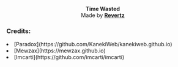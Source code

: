 <p align="center">
  <b>Time Wasted</b><br>
  Made by <b><a href="https://github.com/imrevertz">Revertz</a></b>
  <br>
</p>

### Credits:

<li> [Paradox](https://github.com/KanekiWeb/kanekiweb.github.io)
<li> [Mewzax](https://mewzax.github.io)
<li> [Imcarti](https://github.com/imcarti/imcarti)
